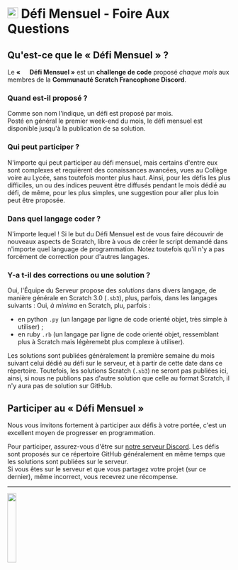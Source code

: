 # <img src="assets/trophy.png" width=24px> Défi Mensuel - Foire Aux Questions

## Qu'est-ce que le « Défi Mensuel » ?

Le **« <img src="assets/trophy.png" width=14px> Défi Mensuel »** est un **challenge de code** proposé _chaque mois_ aux membres de la **Communauté Scratch Francophone Discord**.

### Quand est-il proposé ?

Comme son nom l'indique, un défi est proposé par mois. <br>
Posté en général le premier week-end du mois, le défi mensuel est disponible jusqu'à la publication de sa solution.

### Qui peut participer ?

N'importe qui peut participer au défi mensuel, mais certains d'entre eux sont complexes et requièrent des conaissances avancées, vues au Collège voire au Lycée, sans toutefois monter plus haut.
Ainsi, pour les défis les plus difficiles, un ou des indices peuvent être diffusés pendant le mois dédié au défi, de même, pour les plus simples, une suggestion pour aller plus loin peut être proposée.

### Dans quel langage coder ?

N'importe lequel ! Si le but du Défi Mensuel est de vous faire découvrir de nouveaux aspects de Scratch, libre à vous de créer le script demandé dans n'importe quel language de programmation.
Notez toutefois qu'il n'y a pas forcément de correction pour d'autres langages.

### Y-a t-il des corrections ou une solution ?

Oui, l'Équipe du Serveur propose des *solutions* dans divers langage, de manière générale en Scratch 3.0 (`.sb3`), plus, parfois, dans les langages suivants : 
Oui, *à minima* en Scratch, plu, parfois :
- en python `.py` (un langage par ligne de code orienté objet, très simple à utiliser) ;
- en ruby `.rb` (un langage par ligne de code orienté objet, ressemblant plus à Scratch mais légèremebt plus complexe à utiliser).

Les solutions sont publiées généralement la première semaine du mois suivant celui dédié au défi sur le serveur, et à partir de cette date dans ce répertoire.
Toutefois, les solutions Scratch (`.sb3`) ne seront pas publiées ici, ainsi, si nous ne publions pas d'autre solution que celle au format Scratch, il n'y aura pas de solution sur GitHub.

## Participer au « Défi Mensuel »

Nous vous invitons fortement à participer aux défis à votre portée, c'est un excellent moyen de progresser en programmation.

Pour participer, assurez-vous d'être sur [notre serveur Discord](https://discord.gg/UnjbyEEVak). Les défis sont proposés sur ce répertoire GitHub généralement en même temps que les solutions sont publiées sur le serveur. <br>
Si vous êtes sur le serveur et que vous partagez votre projet (sur ce dernier), même incorrect, vous recevrez une récompense.

----

<img src="assets/trophy.svg" width=20% align="center">
